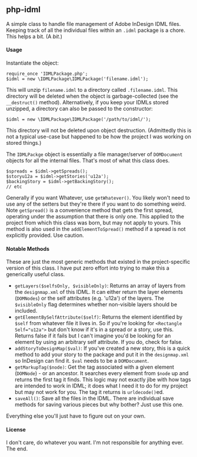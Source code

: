 ## php-idml

A simple class to handle file management of Adobe InDesign IDML files. Keeping track of all the individual files within
an `.idml` package is a chore. This helps a bit. (A *bit*.)

#### Usage

Instantiate the object:

    require_once 'IDMLPackage.php';
    $idml = new \IDMLPackage\IDMLPackage('filename.idml');

This will unzip `filename.idml` to a directory called `.filename.idml`. This directory will be deleted when the object
is garbage-collected (see the `__destruct()` method). Alternatively, if you keep your IDMLs stored unzipped, a directory
can also be passed to the constructor:

    $idml = new \IDMLPackage\IDMLPackage('/path/to/idml/');

This directory will not be deleted upon object destruction. (Admittedly this is not a typical use-case but happened to
be how the project I was working on stored things.)

The `IDMLPackge` object is essentially a file manager/server of `DOMDocument` objects for all the internal files. That's
most of what this class does.

    $spreads = $idml->getSpreads();
    $storyu12a = $idml->getStories('u12a');
    $backingStory = $idml->getBackingStory();
    // etc

Generally if you want Whatever, use `getWhatever()`. You likely won't need to use any of the setters but they're there
if you want to do something weird. Note `getSpread()` is a convenience method that gets the first spread, operating
under the assumption that there is only one. This applied to the project from which this class was born, but may not
apply to yours. This method is also used in the `addElementToSpread()` method if a spread is not explicitly
provided. Use caution.

#### Notable Methods

These are just the most generic methods that existed in the project-specific version of this class. I have put zero
effort into trying to make this a generically useful class.

- `getLayers($selfsOnly, $visibleOnly)`: Returns an array of layers from the `designmap.xml` of this IDML. It can
  either return the layer elements (`DOMNodes`) or the self attributes (e.g. 'u12a') of the layers. The
  `$visibleOnly` flag determines whether non-visible layers should be included.
- `getElementBySelfAttribute($self)`: Returns the element identified by `$self` from whatever file it lives in. So
  if you're looking for `<Rectangle Self="u12a">` but don't know if it's in a spread or a story, use this. Returns
  false if it fails but I can't imagine you'd be looking for an element by using an arbitrary self attribute. If you do,
  check for false.
- `addStoryToDesignMap($val)`: If you've created a new story, this is a quick method to add your story to the
  package and put it in the `designmap.xml` so InDesign can find it. `$val` needs to be a `DOMDocument`.
- `getMarkupTag($node)`: Get the tag associated with a given element (`DOMNode`) - or an ancestor. It searches every
  element from `$node` up and returns the first tag it finds. This logic may not exactly jibe with how tags are
  intended to work in IDML; it does what I need it to do for my project but may not work for you. The tag it returns
  is `urldecode()`ed.
- `saveAll()`: Save all the files in the IDML. There are individual save methods for saving various pieces but why
  bother? Just use this one.

Everything else you'll just have to figure out on your own.

#### License

I don't care, do whatever you want. I'm not responsible for anything ever. The end.

